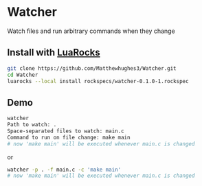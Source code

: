 # Watcher
Watch files and run arbitrary commands when they change

## Install with [LuaRocks](https://luarocks.org)
```sh
git clone https://github.com/Matthewhughes3/Watcher.git
cd Watcher
luarocks --local install rockspecs/watcher-0.1.0-1.rockspec
```

## Demo

```sh
watcher
Path to watch: .
Space-separated files to watch: main.c
Command to run on file change: make main
# now 'make main' will be executed whenever main.c is changed
```
or
```sh
watcher -p . -f main.c -c 'make main'
# now 'make main' will be executed whenever main.c is changed
```
